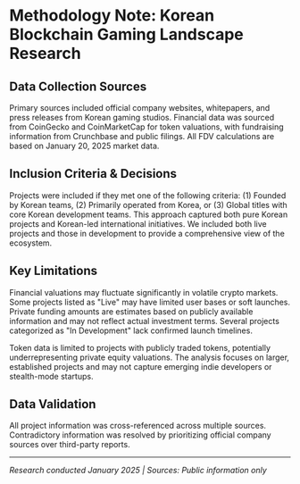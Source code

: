 # Methodology Note: Korean Blockchain Gaming Landscape Research

## Data Collection Sources

Primary sources included official company websites, whitepapers, and press releases from Korean gaming studios. Financial data was sourced from CoinGecko and CoinMarketCap for token valuations, with fundraising information from Crunchbase and public filings. All FDV calculations are based on January 20, 2025 market data.

## Inclusion Criteria & Decisions

Projects were included if they met one of the following criteria: (1) Founded by Korean teams, (2) Primarily operated from Korea, or (3) Global titles with core Korean development teams. This approach captured both pure Korean projects and Korean-led international initiatives. We included both live projects and those in development to provide a comprehensive view of the ecosystem.

## Key Limitations

Financial valuations may fluctuate significantly in volatile crypto markets. Some projects listed as "Live" may have limited user bases or soft launches. Private funding amounts are estimates based on publicly available information and may not reflect actual investment terms. Several projects categorized as "In Development" lack confirmed launch timelines.

Token data is limited to projects with publicly traded tokens, potentially underrepresenting private equity valuations. The analysis focuses on larger, established projects and may not capture emerging indie developers or stealth-mode startups.

## Data Validation

All project information was cross-referenced across multiple sources. Contradictory information was resolved by prioritizing official company sources over third-party reports.

---

*Research conducted January 2025 | Sources: Public information only*
